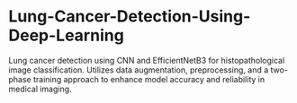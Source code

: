 # Lung-Cancer-Detection-Using-Deep-Learning
Lung cancer detection using CNN and EfficientNetB3 for histopathological image classification. Utilizes data augmentation, preprocessing, and a two-phase training approach to enhance model accuracy and reliability in medical imaging.
